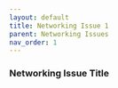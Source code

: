 ```yaml
---
layout: default
title: Networking Issue 1
parent: Networking Issues
nav_order: 1
---
```


### Networking Issue Title


